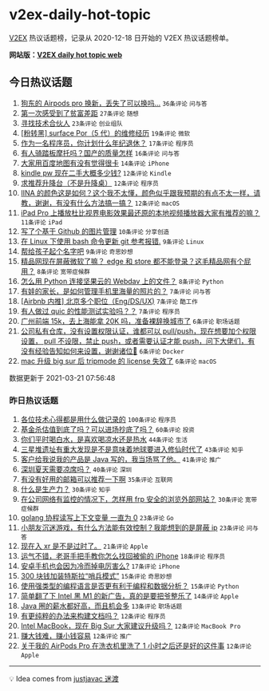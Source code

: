 # v2ex-daily-hot-topic

[V2EX](https://www.v2ex.com/) 热议话题榜，记录从 2020-12-18 日开始的 V2EX 热议话题榜单。

**网站版：[V2EX daily hot topic web](https://boojack.github.io/v2ex-daily-hot-topic-web/)**

## 今日热议话题

<!-- TODAY BEGIN -->

1. [狗东的 Airpods pro 换新，丢失了可以换吗...](https://www.v2ex.com/t/763574) `36条评论` `问与答`
1. [第一次感受到了贫富差距](https://www.v2ex.com/t/763612) `27条评论` `随想`
1. [寻找技术合伙人](https://www.v2ex.com/t/763629) `23条评论` `创业组队`
1. [[粉转黑] surface Por（5 代）的维修经历](https://www.v2ex.com/t/763600) `19条评论` `微软`
1. [作为一名程序员，你计划什么年纪退休？](https://www.v2ex.com/t/763623) `17条评论` `程序员`
1. [有人骑踏板摩托吗？国产的质量怎样](https://www.v2ex.com/t/763591) `16条评论` `问与答`
1. [大家用百度地图有没有觉得很卡](https://www.v2ex.com/t/763610) `14条评论` `iPhone`
1. [kindle pw 现在二手大概多少钱?](https://www.v2ex.com/t/763596) `12条评论` `Kindle`
1. [求推荐升降台（不是升降桌）](https://www.v2ex.com/t/763580) `12条评论` `程序员`
1. [IINA 的颜色这是如何？这个我不太懂，颜色似乎跟我预期的有点不太一样，请教，谢谢，有没有什么方法搞一搞？](https://www.v2ex.com/t/763579) `12条评论` `macOS`
1. [iPad Pro 上播放杜比视界电影效果最还原的本地视频播放器大家有推荐的嘛？](https://www.v2ex.com/t/763633) `11条评论` `iPad`
1. [写了个基于 Github 的图片管理](https://www.v2ex.com/t/763590) `10条评论` `分享创造`
1. [在 Linux 下使用 bash 命令更新 git 参考报错.](https://www.v2ex.com/t/763597) `9条评论` `Linux`
1. [帮给孩子起个名字吧](https://www.v2ex.com/t/763621) `9条评论` `奇思妙想`
1. [精品网现在屏蔽微软了嘛？ edge 和 store 都不能登录？这毛精品网有个屁用？](https://www.v2ex.com/t/763625) `8条评论` `宽带症候群`
1. [怎么用 Python 连接坚果云的 Webdav 上的文件？](https://www.v2ex.com/t/763586) `8条评论` `Python`
1. [有娃的家长，是如何管理手机里海量的照片的？](https://www.v2ex.com/t/763648) `7条评论` `问与答`
1. [[Airbnb 内推] 北京多个职位（Eng/DS/UX)](https://www.v2ex.com/t/763602) `7条评论` `酷工作`
1. [有人做过 quic 的性能测试实验吗？？](https://www.v2ex.com/t/763594) `7条评论` `程序员`
1. [广州前端 15k，去上海能拿 20K 吗，准备裸辞换城市了](https://www.v2ex.com/t/763654) `6条评论` `职场话题`
1. [公司私有仓库，没有设置权限认证，谁都可以 pull/push，现在想要加个权限设置， pull 不设限，禁止 push，或者需要认证才能 push，问下大佬们，有没有经验告知如何来设置，谢谢诸位🙏](https://www.v2ex.com/t/763620) `6条评论` `Docker`
1. [mac 升级 big sur 后 tripmode 的 license 失效了](https://www.v2ex.com/t/763581) `6条评论` `macOS`

数据更新于 2021-03-21 07:56:48

<!-- TODAY END -->

### 昨日热议话题

<!-- YESTERDAY BEGIN -->

1. [各位技术心得都是用什么做记录的](https://www.v2ex.com/t/763421) `100条评论` `程序员`
1. [基金杀估值到底了吗？可以进场抄底了吗？](https://www.v2ex.com/t/763397) `60条评论` `投资`
1. [你们平时喝白水，是喜欢喝凉水还是热水](https://www.v2ex.com/t/763450) `44条评论` `生活`
1. [三星堆遗址有重大发现是不是意味着地球要进入修仙时代了](https://www.v2ex.com/t/763464) `43条评论` `知乎`
1. [客户给我说我的产品是 Java 写的，我当场骂了他。](https://www.v2ex.com/t/763410) `41条评论` `推广`
1. [深圳夏天需要凉席吗？](https://www.v2ex.com/t/763393) `40条评论` `深圳`
1. [有没有好用的邮箱可以推荐一下啊](https://www.v2ex.com/t/763506) `35条评论` `互联网`
1. [什么是生产力？](https://www.v2ex.com/t/763426) `30条评论` `知乎`
1. [在公司网络有监控的情况下，怎样用 frp 安全的浏览外部网站？](https://www.v2ex.com/t/763381) `30条评论` `宽带症候群`
1. [golang 协程读写上下文变量 一直为 0](https://www.v2ex.com/t/763452) `23条评论` `Go`
1. [小朋友沉迷游戏，有什么方法能有效控制？我能想到的是屏蔽 ip](https://www.v2ex.com/t/763483) `23条评论` `问与答`
1. [现在入 xr 是不是过时了。](https://www.v2ex.com/t/763538) `21条评论` `Apple`
1. [运气不错，老哥手把手教你怎么找回被偷的 iPhone](https://www.v2ex.com/t/763432) `18条评论` `程序员`
1. [安卓手机也会因为冷而掉电厉害么?](https://www.v2ex.com/t/763466) `17条评论` `iPhone`
1. [300 块钱加装特斯拉“哨兵模式”](https://www.v2ex.com/t/763523) `15条评论` `奇思妙想`
1. [使用强类型的编程语言是否更有利于编程和数据分析？](https://www.v2ex.com/t/763510) `15条评论` `Python`
1. [简单翻了下 Intel 黑 M1 的新广告，真的是要把爷整乐了](https://www.v2ex.com/t/763493) `14条评论` `Apple`
1. [Java 圈的薪水都好高，而且机会多](https://www.v2ex.com/t/763388) `13条评论` `职场话题`
1. [有更纯粹的办法来构建文档吗？](https://www.v2ex.com/t/763520) `12条评论` `程序员`
1. [Intel MacBook，现在 Big Sur 大家建议升级吗？](https://www.v2ex.com/t/763492) `12条评论` `MacBook Pro`
1. [赚大钱难，赚小钱容易](https://www.v2ex.com/t/763460) `12条评论` `推广`
1. [关于我的 AirPods Pro 在洗衣机里洗了 1 小时之后还是好的这件事](https://www.v2ex.com/t/763444) `12条评论` `Apple`

<!-- YESTERDAY END -->

---

💡 Idea comes from [justjavac 迷渡](https://github.com/justjavac/)
